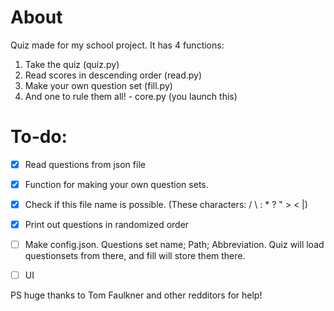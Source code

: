 # About
Quiz made for my school project. It has 4 functions:
1. Take the quiz (quiz.py)
2. Read scores in descending order (read.py)
3. Make your own question set (fill.py)
4. And one to rule them all! - core.py (you launch this)

# To-do:
- [x] Read questions from json file
- [x] Function for making your own question sets.
- [x] Check if this file name is possible. (These characters: / \ : * ? " > < |)
- [x] Print out questions in randomized order
- [ ] Make config.json. Questions set name; Path; Abbreviation. Quiz will load questionsets from there, and fill will store them there. 
- [ ] UI


PS huge thanks to Tom Faulkner and other redditors for help!
